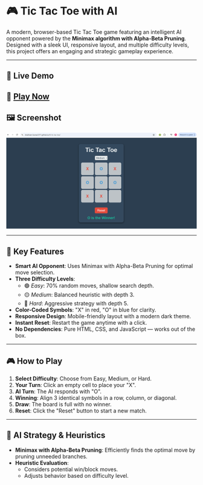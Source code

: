# 🎮 Tic Tac Toe with AI

A modern, browser-based Tic Tac Toe game featuring an intelligent AI opponent powered by the **Minimax algorithm with Alpha-Beta Pruning**. Designed with a sleek UI, responsive layout, and multiple difficulty levels, this project offers an engaging and strategic gameplay experience.

---

## 🚀 Live Demo  
🔗 [Play Now](https://shubham-kumar2311.github.io/AI-tic-tac-toe/)  
---

## 🖼️ Screenshot  
![Tic Tac Toe Game Screenshot](ss.png)  

---

## 🧠 Key Features

- **Smart AI Opponent**: Uses Minimax with Alpha-Beta Pruning for optimal move selection.
- **Three Difficulty Levels**:
  - 🟢 *Easy*: 70% random moves, shallow search depth.
  - 🟡 *Medium*: Balanced heuristic with depth 3.
  - 🔴 *Hard*: Aggressive strategy with depth 5.
- **Color-Coded Symbols**: "X" in red, "O" in blue for clarity.
- **Responsive Design**: Mobile-friendly layout with a modern dark theme.
- **Instant Reset**: Restart the game anytime with a click.
- **No Dependencies**: Pure HTML, CSS, and JavaScript — works out of the box.


---

## 🎮 How to Play

1. **Select Difficulty**: Choose from Easy, Medium, or Hard.
2. **Your Turn**: Click an empty cell to place your "X".
3. **AI Turn**: The AI responds with "O".
4. **Winning**: Align 3 identical symbols in a row, column, or diagonal.
5. **Draw**: The board is full with no winner.
6. **Reset**: Click the "Reset" button to start a new match.

---

## 🧪 AI Strategy & Heuristics

- **Minimax with Alpha-Beta Pruning**: Efficiently finds the optimal move by pruning unneeded branches.
- **Heuristic Evaluation**:
  - Considers potential win/block moves.
  - Adjusts behavior based on difficulty level.
